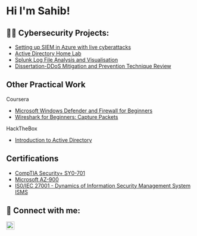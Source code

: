 <h1>Hi I'm Sahib!</h1>
<!---
<h2>About me:</h2>
I am a recent graduate with a degree in cyber security and digital forensics from Kingston University. I've chosen this path because I have found myself consistently throughout my life taking on the various challenges that have an element of problem solving involved. For as long as I remember I’ve enjoyed activities that involve having to tackle a problem by come up with a solution. This originally stemmed from something as simple as Legos that eventually evolved into working on hardware to build my computer. From there I gained all the essential knowledge whilst working closely with computers, until I eventually learnt about how cybersecurity is an ever-growing field with great amount of opportunity, and it caught my eye. I decided it was worthy of my energy, time and resources and dedicated the rest of my academic journey to gaining a higher level of understanding in cyber security landscape by completing a bachelors degree in cyber security and digital forensics-->

<!---I am interested in this field because I believe I understand what it means to take on new challenges. -->

<!---cont I gained an understanding of cyber and professional-->

<!---As result of -->

<h2>👨‍💻 Cybersecurity Projects:</h2>

  - [Setting up SIEM in Azure with live cyberattacks](https://github.com/SahibGh/MicrosoftAzureSIEM)
  - [Active Directory Home Lab](https://github.com/SahibGh/ActiveDirectoryLab)
  - [Splunk Log File Analysis and Visualisation](https://github.com/SahibGh/Splunk-Log-File-Analysis)
  - [Dissertation-DDoS Mitigation and Prevention Technique Review](https://github.com/SahibGh/Dissertation)
 
<h2> Other Practical Work </h2>

Coursera
  - [Microsoft Windows Defender and Firewall for Beginners](https://coursera.org/share/3a2d86f7861e9b03ca3e025169f9c0dc)
  - [Wireshark for Beginners: Capture Packets](https://coursera.org/share/b7accfb6b1c36d3eeafc215044cd911e)

HackTheBox
  - [Introduction to Active Directory](https://academy.hackthebox.com/achievement/1179859/74)

<h2> Certifications </h2>

  - [CompTIA Security+ SY0-701](https://www.credly.com/badges/0947c293-6c1f-455c-a750-8f6c5de1cc60/linked_in_profile)
  - [Microsoft AZ-900](https://learn.microsoft.com/en-gb/users/sahibgh-3377/credentials/36a961408a7b0808?ref=https%3A%2F%2Fwww.linkedin.com%2F)
  - [IS0/IEC 27001 - Dynamics of Information Security Management System ISMS](https://alison.com/certification/check/02be3eb5d6)

<h2> 🤳 Connect with me:</h2>

[<img align="left" alt="SahibGhataura | LinkedIn" width="22px" src="https://cdn.jsdelivr.net/npm/simple-icons@v3/icons/linkedin.svg" />][linkedin]


[twitter]: https://twitter.com/joshmadakor
[youtube]: https://www.youtube.com/c/joshmadakor
[instagram]: https://www.instagram.com/joshmadakor/
[linkedin]: https://www.linkedin.com/in/sahib-ghataura/

<!--
**SahibGh/SahibGh** is a ✨ _special_ ✨ repository because its `README.md` (this file) appears on your GitHub profile.

Here are some ideas to get you started:

- 🔭 I’m currently working on ...
- 🌱 I’m currently learning ...
- 👯 I’m looking to collaborate on ...
- 🤔 I’m looking for help with ...
- 💬 Ask me about ...
- 📫 How to reach me: ...
- 😄 Pronouns: ...
- ⚡ Fun fact: ...
-->
